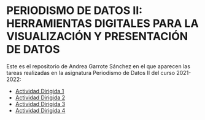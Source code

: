 # PERIODISMO DE DATOS II: HERRAMIENTAS DIGITALES PARA LA VISUALIZACIÓN Y PRESENTACIÓN DE DATOS

Este es el repositorio de Andrea Garrote Sánchez en el que aparecen las tareas realizadas en la asignatura Periodismo de Datos II del curso 2021-2022:
- [Actividad Dirigida 1](ad1.md)
- [Actividad Dirigida 2](ad2.md)
- [Actividad Dirigida 3](ad3.md)
- [Actividad Dirigida 4](ad4.md)
